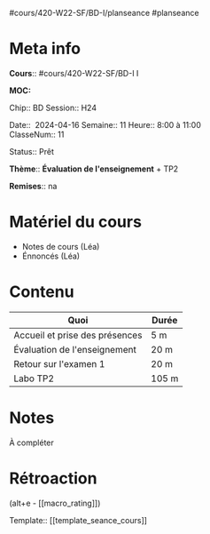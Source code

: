 #cours/420-W22-SF/BD-I/planseance #planseance
# Meta info

**Cours**:: #cours/420-W22-SF/BD-I I 

**MOC:** 

Chip:: <span class="chip cours-1">BD</span>
Session:: H24

Date::  2024-04-16
Semaine:: 11
Heure:: 8:00 à 11:00  
ClasseNum:: 11

Status::  <span class="chip ready">Prêt</span>

**Thème**:: **Évaluation de l'enseignement** + TP2

**Remises**:: <span class="chip na">na</span>

# Matériel du cours
* Notes de cours (Léa)
* Énnoncés (Léa)
# Contenu

| Quoi                           | Durée |
| ------------------------------ | ----- |
| Accueil et prise des présences | 5 m   |
| Évaluation de l'enseignement   | 20 m  |
| Retour sur l'examen 1          | 20 m  |
| Labo TP2                       | 105 m |

# Notes
À compléter

# Rétroaction
(alt+e - [[macro_rating]])

Template:: [[template_seance_cours]]